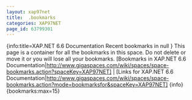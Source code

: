 ```yaml
---
layout: xap97net
title:  .bookmarks
categories: XAP97NET
page_id: 63799301
---
```


{info:title=XAP.NET 6.6 Documentation Recent bookmarks in null }
This page is a container for all the bookmarks in this space. Do not delete or move it or you will lose all your bookmarks.
[Bookmarks in XAP.NET 6.6 Documentation|http://www.gigaspaces.com/wiki/spaces/space-bookmarks.action?spaceKey=XAP97NET] | [Links for  XAP.NET 6.6 Documentation|http://www.gigaspaces.com/wiki/spaces/space-bookmarks.action?mode=bookmarksfor&spaceKey=XAP97NET]
{info}
{bookmarks:max=15}
